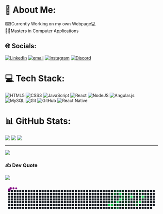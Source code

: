 # 💫 About Me:
⌨Currently Working on my own Webpage💻<br>👨‍🎓Masters in Computer Applications<br>

## 🌐 Socials:
[![LinkedIn](https://img.shields.io/badge/LinkedIn-%230077B5.svg?logo=linkedin&logoColor=white)](https://linkedin.com/in/manishkumar1310) 
[![email](https://img.shields.io/badge/Email-D14836?logo=gmail&logoColor=white)](mailto:manish356111@gmail.com) 
[![Instagram](https://img.shields.io/badge/Instagram-%23E4405F.svg?logo=Instagram&logoColor=white)](https://instagram.com/chep_13_)
[![Discord](https://img.shields.io/badge/Discord-%237289DA.svg?logo=discord&logoColor=white)](https://discord.gg/Mannisshh#1535)


# 💻 Tech Stack:
![HTML5](https://img.shields.io/badge/html5-%23E34F26.svg?style=for-the-badge&logo=html5&logoColor=white) 
![CSS3](https://img.shields.io/badge/css3-%231572B6.svg?style=for-the-badge&logo=css3&logoColor=white) 
![JavaScript](https://img.shields.io/badge/javascript-%23323330.svg?style=for-the-badge&logo=javascript&logoColor=%23F7DF1E)
![React](https://img.shields.io/badge/react-%2320232a.svg?style=for-the-badge&logo=react&logoColor=%2361DAFB) 
![NodeJS](https://img.shields.io/badge/node.js-6DA55F?style=for-the-badge&logo=node.js&logoColor=white) 
![Angular.js](https://img.shields.io/badge/angular.js-%23E23237.svg?style=for-the-badge&logo=angularjs&logoColor=white) <br>
![MySQL](https://img.shields.io/badge/mysql-4479A1.svg?style=for-the-badge&logo=mysql&logoColor=white) 
![Git](https://img.shields.io/badge/git-%23F05033.svg?style=for-the-badge&logo=git&logoColor=white) 
![GitHub](https://img.shields.io/badge/github-%23121011.svg?style=for-the-badge&logo=github&logoColor=white) 
![React Native](https://img.shields.io/badge/react_native-%2320232a.svg?style=for-the-badge&logo=react&logoColor=%2361DAFB) 


# 📊 GitHub Stats:
![](https://github-readme-stats.vercel.app/api?username=chep1310&theme=transparent&hide_border=true&include_all_commits=true&count_private=false)
![](https://github-readme-stats.vercel.app/api/top-langs/?username=chep1310&theme=transparent&hide_border=true&include_all_commits=true&count_private=false&layout=compact)
![](https://nirzak-streak-stats.vercel.app/?user=chep1310&theme=transparent&hide_border=true)

---
[![](https://visitcount.itsvg.in/api?id=chep1310&icon=10&color=2)](https://visitcount.itsvg.in)

### ✍️ Dev Quote
![](https://quotes-github-readme.vercel.app/api?type=horizontal&theme=radical)

<svg viewBox="-16 -32 880 192" width="880" height="192" xmlns="http://www.w3.org/2000/svg"><desc>Generated with https://github.com/Platane/snk</desc><style>:root{--cb:#1b1f230a;--cs:purple;--ce:#161b22;--c0:#161b22;--c1:#01311f;--c2:#034525;--c3:#0f6d31;--c4:#00c647}.c{shape-rendering:geometricPrecision;fill:var(--ce);stroke-width:1px;stroke:var(--cb);animation:none 24700ms linear infinite;width:12px;height:12px}@keyframes c0{39.26%{fill:var(--c1)}39.28%,100%{fill:var(--ce)}}.c.c0{fill:var(--c1);animation-name:c0}@keyframes c1{82.58%{fill:var(--c4)}82.6%,100%{fill:var(--ce)}}.c.c1{fill:var(--c4);animation-name:c1}@keyframes c2{44.93%{fill:var(--c1)}44.95%,100%{fill:var(--ce)}}.c.c2{fill:var(--c1);animation-name:c2}@keyframes c3{51%{fill:var(--c2)}51.02%,100%{fill:var(--ce)}}.c.c3{fill:var(--c2);animation-name:c3}@keyframes c4{38.45%{fill:var(--c1)}38.47%,100%{fill:var(--ce)}}.c.c4{fill:var(--c1);animation-name:c4}@keyframes c5{51.81%{fill:var(--c2)}51.83%,100%{fill:var(--ce)}}.c.c5{fill:var(--c2);animation-name:c5}@keyframes c6{82.18%{fill:var(--c4)}82.2%,100%{fill:var(--ce)}}.c.c6{fill:var(--c4);animation-name:c6}@keyframes c7{41.29%{fill:var(--c1)}41.31%,100%{fill:var(--ce)}}.c.c7{fill:var(--c1);animation-name:c7}@keyframes c8{15.78%{fill:var(--c1)}15.8%,100%{fill:var(--ce)}}.c.c8{fill:var(--c1);animation-name:c8}@keyframes c9{68.01%{fill:var(--c3)}68.03%,100%{fill:var(--ce)}}.c.c9{fill:var(--c3);animation-name:c9}@keyframes ca{38.05%{fill:var(--c1)}38.07%,100%{fill:var(--ce)}}.c.ca{fill:var(--c1);animation-name:ca}@keyframes cb{37.64%{fill:var(--c1)}37.66%,100%{fill:var(--ce)}}.c.cb{fill:var(--c1);animation-name:cb}@keyframes cc{37.24%{fill:var(--c1)}37.26%,100%{fill:var(--ce)}}.c.cc{fill:var(--c1);animation-name:cc}@keyframes cd{41.69%{fill:var(--c1)}41.71%,100%{fill:var(--ce)}}.c.cd{fill:var(--c1);animation-name:cd}@keyframes ce{49.38%{fill:var(--c2)}49.4%,100%{fill:var(--ce)}}.c.ce{fill:var(--c2);animation-name:ce}@keyframes cf{48.98%{fill:var(--c1)}49%,100%{fill:var(--ce)}}.c.cf{fill:var(--c1);animation-name:cf}@keyframes cg{80.96%{fill:var(--c4)}80.98%,100%{fill:var(--ce)}}.c.cg{fill:var(--c4);animation-name:cg}@keyframes ch{36.83%{fill:var(--c1)}36.85%,100%{fill:var(--ce)}}.c.ch{fill:var(--c1);animation-name:ch}@keyframes ci{70.44%{fill:var(--c3)}70.46%,100%{fill:var(--ce)}}.c.ci{fill:var(--c3);animation-name:ci}@keyframes cj{17.4%{fill:var(--c1)}17.42%,100%{fill:var(--ce)}}.c.cj{fill:var(--c1);animation-name:cj}@keyframes ck{79.34%{fill:var(--c4)}79.36%,100%{fill:var(--ce)}}.c.ck{fill:var(--c4);animation-name:ck}@keyframes cl{65.17%{fill:var(--c1)}65.19%,100%{fill:var(--ce)}}.c.cl{fill:var(--c1);animation-name:cl}@keyframes cm{80.15%{fill:var(--c4)}80.17%,100%{fill:var(--ce)}}.c.cm{fill:var(--c4);animation-name:cm}@keyframes cn{33.59%{fill:var(--c1)}33.61%,100%{fill:var(--ce)}}.c.cn{fill:var(--c1);animation-name:cn}@keyframes co{34%{fill:var(--c1)}34.02%,100%{fill:var(--ce)}}.c.co{fill:var(--c1);animation-name:co}@keyframes cp{17.8%{fill:var(--c1)}17.82%,100%{fill:var(--ce)}}.c.cp{fill:var(--c1);animation-name:cp}@keyframes cq{18.21%{fill:var(--c1)}18.23%,100%{fill:var(--ce)}}.c.cq{fill:var(--c1);animation-name:cq}@keyframes cr{65.58%{fill:var(--c3)}65.6%,100%{fill:var(--ce)}}.c.cr{fill:var(--c3);animation-name:cr}@keyframes cs{54.65%{fill:var(--c2)}54.67%,100%{fill:var(--ce)}}.c.cs{fill:var(--c2);animation-name:cs}@keyframes ct{33.19%{fill:var(--c1)}33.21%,100%{fill:var(--ce)}}.c.ct{fill:var(--c1);animation-name:ct}@keyframes cu{34.4%{fill:var(--c1)}34.42%,100%{fill:var(--ce)}}.c.cu{fill:var(--c1);animation-name:cu}@keyframes cv{18.61%{fill:var(--c1)}18.63%,100%{fill:var(--ce)}}.c.cv{fill:var(--c1);animation-name:cv}@keyframes cw{19.02%{fill:var(--c1)}19.04%,100%{fill:var(--ce)}}.c.cw{fill:var(--c1);animation-name:cw}@keyframes cx{31.57%{fill:var(--c1)}31.59%,100%{fill:var(--ce)}}.c.cx{fill:var(--c1);animation-name:cx}@keyframes cy{31.16%{fill:var(--c1)}31.18%,100%{fill:var(--ce)}}.c.cy{fill:var(--c1);animation-name:cy}@keyframes cz{34.81%{fill:var(--c1)}34.83%,100%{fill:var(--ce)}}.c.cz{fill:var(--c1);animation-name:cz}@keyframes c10{35.21%{fill:var(--c1)}35.23%,100%{fill:var(--ce)}}.c.c10{fill:var(--c1);animation-name:c10}@keyframes c11{56.27%{fill:var(--c2)}56.29%,100%{fill:var(--ce)}}.c.c11{fill:var(--c2);animation-name:c11}@keyframes c12{19.42%{fill:var(--c1)}19.44%,100%{fill:var(--ce)}}.c.c12{fill:var(--c1);animation-name:c12}@keyframes c13{19.83%{fill:var(--c1)}19.85%,100%{fill:var(--ce)}}.c.c13{fill:var(--c1);animation-name:c13}@keyframes c14{30.76%{fill:var(--c1)}30.78%,100%{fill:var(--ce)}}.c.c14{fill:var(--c1);animation-name:c14}@keyframes c15{27.52%{fill:var(--c1)}27.54%,100%{fill:var(--ce)}}.c.c15{fill:var(--c1);animation-name:c15}@keyframes c16{77.32%{fill:var(--c4)}77.34%,100%{fill:var(--ce)}}.c.c16{fill:var(--c4);animation-name:c16}@keyframes c17{20.23%{fill:var(--c1)}20.25%,100%{fill:var(--ce)}}.c.c17{fill:var(--c1);animation-name:c17}@keyframes c18{21.04%{fill:var(--c1)}21.06%,100%{fill:var(--ce)}}.c.c18{fill:var(--c1);animation-name:c18}@keyframes c19{29.14%{fill:var(--c1)}29.16%,100%{fill:var(--ce)}}.c.c19{fill:var(--c1);animation-name:c19}@keyframes c1a{29.54%{fill:var(--c1)}29.56%,100%{fill:var(--ce)}}.c.c1a{fill:var(--c1);animation-name:c1a}@keyframes c1b{26.31%{fill:var(--c1)}26.33%,100%{fill:var(--ce)}}.c.c1b{fill:var(--c1);animation-name:c1b}@keyframes c1c{59.5%{fill:var(--c2)}59.52%,100%{fill:var(--ce)}}.c.c1c{fill:var(--c2);animation-name:c1c}@keyframes c1d{73.67%{fill:var(--c3)}73.69%,100%{fill:var(--ce)}}.c.c1d{fill:var(--c3);animation-name:c1d}@keyframes c1e{25.9%{fill:var(--c1)}25.92%,100%{fill:var(--ce)}}.c.c1e{fill:var(--c1);animation-name:c1e}@keyframes c1f{57.88%{fill:var(--c2)}57.9%,100%{fill:var(--ce)}}.c.c1f{fill:var(--c2);animation-name:c1f}@keyframes c1g{21.85%{fill:var(--c1)}21.87%,100%{fill:var(--ce)}}.c.c1g{fill:var(--c1);animation-name:c1g}@keyframes c1h{22.26%{fill:var(--c1)}22.28%,100%{fill:var(--ce)}}.c.c1h{fill:var(--c1);animation-name:c1h}@keyframes c1i{74.48%{fill:var(--c4)}74.5%,100%{fill:var(--ce)}}.c.c1i{fill:var(--c4);animation-name:c1i}@keyframes c1j{25.5%{fill:var(--c1)}25.52%,100%{fill:var(--ce)}}.c.c1j{fill:var(--c1);animation-name:c1j}@keyframes c1k{75.7%{fill:var(--c4)}75.72%,100%{fill:var(--ce)}}.c.c1k{fill:var(--c4);animation-name:c1k}@keyframes c1l{22.66%{fill:var(--c1)}22.68%,100%{fill:var(--ce)}}.c.c1l{fill:var(--c1);animation-name:c1l}@keyframes c1m{23.47%{fill:var(--c1)}23.49%,100%{fill:var(--ce)}}.c.c1m{fill:var(--c1);animation-name:c1m}@keyframes c1n{24.28%{fill:var(--c1)}24.3%,100%{fill:var(--ce)}}.c.c1n{fill:var(--c1);animation-name:c1n}.u{transform-origin:0 0;transform:scale(0,1);animation:none linear 24700ms infinite}@keyframes u0{15.78%{transform:scale(0.000,1)}15.8%,17.4%{transform:scale(0.025,1)}17.42%,17.8%{transform:scale(0.050,1)}17.82%,18.21%{transform:scale(0.075,1)}18.23%,18.61%{transform:scale(0.100,1)}18.63%,19.02%{transform:scale(0.125,1)}19.04%,19.42%{transform:scale(0.150,1)}19.44%,19.83%{transform:scale(0.175,1)}19.85%,20.23%{transform:scale(0.200,1)}20.25%,21.04%{transform:scale(0.225,1)}21.06%,21.85%{transform:scale(0.250,1)}21.87%,22.26%{transform:scale(0.275,1)}22.28%,22.66%{transform:scale(0.300,1)}22.68%,23.47%{transform:scale(0.325,1)}23.49%,24.28%{transform:scale(0.350,1)}24.3%,25.5%{transform:scale(0.375,1)}25.52%,25.9%{transform:scale(0.400,1)}25.92%,26.31%{transform:scale(0.425,1)}26.33%,27.52%{transform:scale(0.450,1)}27.54%,29.14%{transform:scale(0.475,1)}29.16%,29.54%{transform:scale(0.500,1)}29.56%,30.76%{transform:scale(0.525,1)}30.78%,31.16%{transform:scale(0.550,1)}31.18%,31.57%{transform:scale(0.575,1)}31.59%,33.19%{transform:scale(0.600,1)}33.21%,33.59%{transform:scale(0.625,1)}33.61%,34%{transform:scale(0.650,1)}34.02%,34.4%{transform:scale(0.675,1)}34.42%,34.81%{transform:scale(0.700,1)}34.83%,35.21%{transform:scale(0.725,1)}35.23%,36.83%{transform:scale(0.750,1)}36.85%,37.24%{transform:scale(0.775,1)}37.26%,37.64%{transform:scale(0.800,1)}37.66%,38.05%{transform:scale(0.825,1)}38.07%,38.45%{transform:scale(0.850,1)}38.47%,39.26%{transform:scale(0.875,1)}39.28%,41.29%{transform:scale(0.900,1)}41.31%,41.69%{transform:scale(0.925,1)}41.71%,44.93%{transform:scale(0.950,1)}44.95%,48.98%{transform:scale(0.975,1)}49%,100%{transform:scale(1.000,1)}}.u.u0{fill:var(--c1);animation-name:u0;transform-origin:0.0px 0}@keyframes u1{49.38%{transform:scale(0.000,1)}49.4%,51%{transform:scale(0.143,1)}51.02%,51.81%{transform:scale(0.286,1)}51.83%,54.65%{transform:scale(0.429,1)}54.67%,56.27%{transform:scale(0.571,1)}56.29%,57.88%{transform:scale(0.714,1)}57.9%,59.5%{transform:scale(0.857,1)}59.52%,100%{transform:scale(1.000,1)}}.u.u1{fill:var(--c2);animation-name:u1;transform-origin:565.3px 0}@keyframes u2{65.17%{transform:scale(0.000,1)}65.19%,100%{transform:scale(1.000,1)}}.u.u2{fill:var(--c1);animation-name:u2;transform-origin:664.3px 0}@keyframes u3{65.58%{transform:scale(0.000,1)}65.6%,68.01%{transform:scale(0.250,1)}68.03%,70.44%{transform:scale(0.500,1)}70.46%,73.67%{transform:scale(0.750,1)}73.69%,100%{transform:scale(1.000,1)}}.u.u3{fill:var(--c3);animation-name:u3;transform-origin:678.4px 0}@keyframes u4{74.48%{transform:scale(0.000,1)}74.5%,75.7%{transform:scale(0.125,1)}75.72%,77.32%{transform:scale(0.250,1)}77.34%,79.34%{transform:scale(0.375,1)}79.36%,80.15%{transform:scale(0.500,1)}80.17%,80.96%{transform:scale(0.625,1)}80.98%,82.18%{transform:scale(0.750,1)}82.2%,82.58%{transform:scale(0.875,1)}82.6%,100%{transform:scale(1.000,1)}}.u.u4{fill:var(--c4);animation-name:u4;transform-origin:734.9px 0}.s{shape-rendering:geometricPrecision;fill:var(--cs);animation:none linear 24700ms infinite}@keyframes s0{0%,99.6%{transform:translate(0px,-16px)}0.4%{transform:translate(0px,0px)}15.79%,67.61%{transform:translate(608px,0px)}16.19%{transform:translate(608px,-16px)}17%{transform:translate(640px,-16px)}17.41%{transform:translate(640px,0px)}17.81%,66.4%{transform:translate(656px,0px)}18.22%{transform:translate(656px,16px)}18.62%{transform:translate(672px,16px)}19.03%{transform:translate(672px,32px)}19.43%{transform:translate(688px,32px)}19.84%,31.98%,55.47%{transform:translate(688px,48px)}20.65%{transform:translate(720px,48px)}21.05%{transform:translate(720px,32px)}21.86%,58.3%{transform:translate(752px,32px)}22.27%{transform:translate(752px,48px)}23.08%{transform:translate(784px,48px)}23.48%{transform:translate(784px,32px)}23.89%{transform:translate(800px,32px)}24.7%{transform:translate(800px,0px)}27.13%{transform:translate(704px,0px)}27.53%,77.73%{transform:translate(704px,16px)}27.94%{transform:translate(720px,16px)}29.55%{transform:translate(720px,80px)}29.96%{transform:translate(704px,80px)}30.36%{transform:translate(704px,64px)}31.17%{transform:translate(672px,64px)}31.58%{transform:translate(672px,48px)}32.39%{transform:translate(688px,64px)}33.6%,61.94%{transform:translate(640px,64px)}34.01%,62.35%{transform:translate(640px,80px)}34.82%{transform:translate(672px,80px)}35.22%{transform:translate(672px,96px)}35.63%{transform:translate(656px,96px)}36.03%,53.85%{transform:translate(656px,80px)}37.25%,52.63%,63.16%,69.64%{transform:translate(608px,80px)}38.06%,42.91%,47.77%{transform:translate(608px,48px)}38.87%,43.72%,46.96%{transform:translate(576px,48px)}39.27%{transform:translate(576px,64px)}39.68%{transform:translate(560px,64px)}40.49%{transform:translate(560px,96px)}41.7%{transform:translate(608px,96px)}44.53%{transform:translate(576px,16px)}44.94%{transform:translate(592px,16px)}45.34%,50.2%{transform:translate(592px,0px)}45.75%{transform:translate(576px,0px)}48.18%,64.37%{transform:translate(608px,32px)}48.58%{transform:translate(624px,32px)}49.39%{transform:translate(624px,0px)}51.82%,81.78%{transform:translate(592px,64px)}52.23%{transform:translate(608px,64px)}54.66%{transform:translate(656px,48px)}56.28%{transform:translate(688px,16px)}57.89%{transform:translate(752px,16px)}58.7%{transform:translate(736px,32px)}59.51%{transform:translate(736px,64px)}65.59%{transform:translate(656px,32px)}70.04%{transform:translate(624px,80px)}70.45%{transform:translate(624px,96px)}73.28%{transform:translate(736px,96px)}73.68%{transform:translate(736px,80px)}74.09%{transform:translate(752px,80px)}74.49%{transform:translate(752px,64px)}74.9%{transform:translate(768px,64px)}75.71%{transform:translate(768px,32px)}77.33%{transform:translate(704px,32px)}79.35%{transform:translate(640px,16px)}80.16%{transform:translate(640px,48px)}80.57%{transform:translate(624px,48px)}80.97%{transform:translate(624px,64px)}82.19%{transform:translate(592px,80px)}91.5%{transform:translate(224px,80px)}92.31%{transform:translate(224px,48px)}92.71%{transform:translate(208px,48px)}93.52%{transform:translate(208px,16px)}94.74%{transform:translate(160px,16px)}95.14%{transform:translate(160px,0px)}95.95%{transform:translate(128px,0px)}96.36%{transform:translate(128px,-16px)}}.s.s0{transform:translate(0px,-16px);animation-name:s0}@keyframes s1{0%,99.6%{transform:translate(16px,-16px)}0.4%{transform:translate(0px,-16px)}0.81%{transform:translate(0px,0px)}16.19%,68.02%{transform:translate(608px,0px)}16.6%{transform:translate(608px,-16px)}17.41%{transform:translate(640px,-16px)}17.81%{transform:translate(640px,0px)}18.22%,66.8%{transform:translate(656px,0px)}18.62%{transform:translate(656px,16px)}19.03%{transform:translate(672px,16px)}19.43%{transform:translate(672px,32px)}19.84%{transform:translate(688px,32px)}20.24%,32.39%,55.87%{transform:translate(688px,48px)}21.05%{transform:translate(720px,48px)}21.46%{transform:translate(720px,32px)}22.27%,58.7%{transform:translate(752px,32px)}22.67%{transform:translate(752px,48px)}23.48%{transform:translate(784px,48px)}23.89%{transform:translate(784px,32px)}24.29%{transform:translate(800px,32px)}25.1%{transform:translate(800px,0px)}27.53%{transform:translate(704px,0px)}27.94%,78.14%{transform:translate(704px,16px)}28.34%{transform:translate(720px,16px)}29.96%{transform:translate(720px,80px)}30.36%{transform:translate(704px,80px)}30.77%{transform:translate(704px,64px)}31.58%{transform:translate(672px,64px)}31.98%{transform:translate(672px,48px)}32.79%{transform:translate(688px,64px)}34.01%,62.35%{transform:translate(640px,64px)}34.41%,62.75%{transform:translate(640px,80px)}35.22%{transform:translate(672px,80px)}35.63%{transform:translate(672px,96px)}36.03%{transform:translate(656px,96px)}36.44%,54.25%{transform:translate(656px,80px)}37.65%,53.04%,63.56%,70.04%{transform:translate(608px,80px)}38.46%,43.32%,48.18%{transform:translate(608px,48px)}39.27%,44.13%,47.37%{transform:translate(576px,48px)}39.68%{transform:translate(576px,64px)}40.08%{transform:translate(560px,64px)}40.89%{transform:translate(560px,96px)}42.11%{transform:translate(608px,96px)}44.94%{transform:translate(576px,16px)}45.34%{transform:translate(592px,16px)}45.75%,50.61%{transform:translate(592px,0px)}46.15%{transform:translate(576px,0px)}48.58%,64.78%{transform:translate(608px,32px)}48.99%{transform:translate(624px,32px)}49.8%{transform:translate(624px,0px)}52.23%,82.19%{transform:translate(592px,64px)}52.63%{transform:translate(608px,64px)}55.06%{transform:translate(656px,48px)}56.68%{transform:translate(688px,16px)}58.3%{transform:translate(752px,16px)}59.11%{transform:translate(736px,32px)}59.92%{transform:translate(736px,64px)}65.99%{transform:translate(656px,32px)}70.45%{transform:translate(624px,80px)}70.85%{transform:translate(624px,96px)}73.68%{transform:translate(736px,96px)}74.09%{transform:translate(736px,80px)}74.49%{transform:translate(752px,80px)}74.9%{transform:translate(752px,64px)}75.3%{transform:translate(768px,64px)}76.11%{transform:translate(768px,32px)}77.73%{transform:translate(704px,32px)}79.76%{transform:translate(640px,16px)}80.57%{transform:translate(640px,48px)}80.97%{transform:translate(624px,48px)}81.38%{transform:translate(624px,64px)}82.59%{transform:translate(592px,80px)}91.9%{transform:translate(224px,80px)}92.71%{transform:translate(224px,48px)}93.12%{transform:translate(208px,48px)}93.93%{transform:translate(208px,16px)}95.14%{transform:translate(160px,16px)}95.55%{transform:translate(160px,0px)}96.36%{transform:translate(128px,0px)}96.76%{transform:translate(128px,-16px)}}.s.s1{transform:translate(16px,-16px);animation-name:s1}@keyframes s2{0%,99.6%{transform:translate(32px,-16px)}0.81%{transform:translate(0px,-16px)}1.21%{transform:translate(0px,0px)}16.6%,68.42%{transform:translate(608px,0px)}17%{transform:translate(608px,-16px)}17.81%{transform:translate(640px,-16px)}18.22%{transform:translate(640px,0px)}18.62%,67.21%{transform:translate(656px,0px)}19.03%{transform:translate(656px,16px)}19.43%{transform:translate(672px,16px)}19.84%{transform:translate(672px,32px)}20.24%{transform:translate(688px,32px)}20.65%,32.79%,56.28%{transform:translate(688px,48px)}21.46%{transform:translate(720px,48px)}21.86%{transform:translate(720px,32px)}22.67%,59.11%{transform:translate(752px,32px)}23.08%{transform:translate(752px,48px)}23.89%{transform:translate(784px,48px)}24.29%{transform:translate(784px,32px)}24.7%{transform:translate(800px,32px)}25.51%{transform:translate(800px,0px)}27.94%{transform:translate(704px,0px)}28.34%,78.54%{transform:translate(704px,16px)}28.74%{transform:translate(720px,16px)}30.36%{transform:translate(720px,80px)}30.77%{transform:translate(704px,80px)}31.17%{transform:translate(704px,64px)}31.98%{transform:translate(672px,64px)}32.39%{transform:translate(672px,48px)}33.2%{transform:translate(688px,64px)}34.41%,62.75%{transform:translate(640px,64px)}34.82%,63.16%{transform:translate(640px,80px)}35.63%{transform:translate(672px,80px)}36.03%{transform:translate(672px,96px)}36.44%{transform:translate(656px,96px)}36.84%,54.66%{transform:translate(656px,80px)}38.06%,53.44%,63.97%,70.45%{transform:translate(608px,80px)}38.87%,43.72%,48.58%{transform:translate(608px,48px)}39.68%,44.53%,47.77%{transform:translate(576px,48px)}40.08%{transform:translate(576px,64px)}40.49%{transform:translate(560px,64px)}41.3%{transform:translate(560px,96px)}42.51%{transform:translate(608px,96px)}45.34%{transform:translate(576px,16px)}45.75%{transform:translate(592px,16px)}46.15%,51.01%{transform:translate(592px,0px)}46.56%{transform:translate(576px,0px)}48.99%,65.18%{transform:translate(608px,32px)}49.39%{transform:translate(624px,32px)}50.2%{transform:translate(624px,0px)}52.63%,82.59%{transform:translate(592px,64px)}53.04%{transform:translate(608px,64px)}55.47%{transform:translate(656px,48px)}57.09%{transform:translate(688px,16px)}58.7%{transform:translate(752px,16px)}59.51%{transform:translate(736px,32px)}60.32%{transform:translate(736px,64px)}66.4%{transform:translate(656px,32px)}70.85%{transform:translate(624px,80px)}71.26%{transform:translate(624px,96px)}74.09%{transform:translate(736px,96px)}74.49%{transform:translate(736px,80px)}74.9%{transform:translate(752px,80px)}75.3%{transform:translate(752px,64px)}75.71%{transform:translate(768px,64px)}76.52%{transform:translate(768px,32px)}78.14%{transform:translate(704px,32px)}80.16%{transform:translate(640px,16px)}80.97%{transform:translate(640px,48px)}81.38%{transform:translate(624px,48px)}81.78%{transform:translate(624px,64px)}83%{transform:translate(592px,80px)}92.31%{transform:translate(224px,80px)}93.12%{transform:translate(224px,48px)}93.52%{transform:translate(208px,48px)}94.33%{transform:translate(208px,16px)}95.55%{transform:translate(160px,16px)}95.95%{transform:translate(160px,0px)}96.76%{transform:translate(128px,0px)}97.17%{transform:translate(128px,-16px)}}.s.s2{transform:translate(32px,-16px);animation-name:s2}@keyframes s3{0%,99.6%{transform:translate(48px,-16px)}1.21%{transform:translate(0px,-16px)}1.62%{transform:translate(0px,0px)}17%,68.83%{transform:translate(608px,0px)}17.41%{transform:translate(608px,-16px)}18.22%{transform:translate(640px,-16px)}18.62%{transform:translate(640px,0px)}19.03%,67.61%{transform:translate(656px,0px)}19.43%{transform:translate(656px,16px)}19.84%{transform:translate(672px,16px)}20.24%{transform:translate(672px,32px)}20.65%{transform:translate(688px,32px)}21.05%,33.2%,56.68%{transform:translate(688px,48px)}21.86%{transform:translate(720px,48px)}22.27%{transform:translate(720px,32px)}23.08%,59.51%{transform:translate(752px,32px)}23.48%{transform:translate(752px,48px)}24.29%{transform:translate(784px,48px)}24.7%{transform:translate(784px,32px)}25.1%{transform:translate(800px,32px)}25.91%{transform:translate(800px,0px)}28.34%{transform:translate(704px,0px)}28.74%,78.95%{transform:translate(704px,16px)}29.15%{transform:translate(720px,16px)}30.77%{transform:translate(720px,80px)}31.17%{transform:translate(704px,80px)}31.58%{transform:translate(704px,64px)}32.39%{transform:translate(672px,64px)}32.79%{transform:translate(672px,48px)}33.6%{transform:translate(688px,64px)}34.82%,63.16%{transform:translate(640px,64px)}35.22%,63.56%{transform:translate(640px,80px)}36.03%{transform:translate(672px,80px)}36.44%{transform:translate(672px,96px)}36.84%{transform:translate(656px,96px)}37.25%,55.06%{transform:translate(656px,80px)}38.46%,53.85%,64.37%,70.85%{transform:translate(608px,80px)}39.27%,44.13%,48.99%{transform:translate(608px,48px)}40.08%,44.94%,48.18%{transform:translate(576px,48px)}40.49%{transform:translate(576px,64px)}40.89%{transform:translate(560px,64px)}41.7%{transform:translate(560px,96px)}42.91%{transform:translate(608px,96px)}45.75%{transform:translate(576px,16px)}46.15%{transform:translate(592px,16px)}46.56%,51.42%{transform:translate(592px,0px)}46.96%{transform:translate(576px,0px)}49.39%,65.59%{transform:translate(608px,32px)}49.8%{transform:translate(624px,32px)}50.61%{transform:translate(624px,0px)}53.04%,83%{transform:translate(592px,64px)}53.44%{transform:translate(608px,64px)}55.87%{transform:translate(656px,48px)}57.49%{transform:translate(688px,16px)}59.11%{transform:translate(752px,16px)}59.92%{transform:translate(736px,32px)}60.73%{transform:translate(736px,64px)}66.8%{transform:translate(656px,32px)}71.26%{transform:translate(624px,80px)}71.66%{transform:translate(624px,96px)}74.49%{transform:translate(736px,96px)}74.9%{transform:translate(736px,80px)}75.3%{transform:translate(752px,80px)}75.71%{transform:translate(752px,64px)}76.11%{transform:translate(768px,64px)}76.92%{transform:translate(768px,32px)}78.54%{transform:translate(704px,32px)}80.57%{transform:translate(640px,16px)}81.38%{transform:translate(640px,48px)}81.78%{transform:translate(624px,48px)}82.19%{transform:translate(624px,64px)}83.4%{transform:translate(592px,80px)}92.71%{transform:translate(224px,80px)}93.52%{transform:translate(224px,48px)}93.93%{transform:translate(208px,48px)}94.74%{transform:translate(208px,16px)}95.95%{transform:translate(160px,16px)}96.36%{transform:translate(160px,0px)}97.17%{transform:translate(128px,0px)}97.57%{transform:translate(128px,-16px)}}.s.s3{transform:translate(48px,-16px);animation-name:s3}</style><rect class="c" x="2" y="2" rx="2" ry="2"/><rect class="c" x="2" y="18" rx="2" ry="2"/><rect class="c" x="2" y="34" rx="2" ry="2"/><rect class="c" x="2" y="50" rx="2" ry="2"/><rect class="c" x="2" y="66" rx="2" ry="2"/><rect class="c" x="2" y="82" rx="2" ry="2"/><rect class="c" x="2" y="98" rx="2" ry="2"/><rect class="c" x="18" y="2" rx="2" ry="2"/><rect class="c" x="18" y="18" rx="2" ry="2"/><rect class="c" x="18" y="34" rx="2" ry="2"/><rect class="c" x="18" y="50" rx="2" ry="2"/><rect class="c" x="18" y="66" rx="2" ry="2"/><rect class="c" x="18" y="82" rx="2" ry="2"/><rect class="c" x="18" y="98" rx="2" ry="2"/><rect class="c" x="34" y="2" rx="2" ry="2"/><rect class="c" x="34" y="18" rx="2" ry="2"/><rect class="c" x="34" y="34" rx="2" ry="2"/><rect class="c" x="34" y="50" rx="2" ry="2"/><rect class="c" x="34" y="66" rx="2" ry="2"/><rect class="c" x="34" y="82" rx="2" ry="2"/><rect class="c" x="34" y="98" rx="2" ry="2"/><rect class="c" x="50" y="2" rx="2" ry="2"/><rect class="c" x="50" y="18" rx="2" ry="2"/><rect class="c" x="50" y="34" rx="2" ry="2"/><rect class="c" x="50" y="50" rx="2" ry="2"/><rect class="c" x="50" y="66" rx="2" ry="2"/><rect class="c" x="50" y="82" rx="2" ry="2"/><rect class="c" x="50" y="98" rx="2" ry="2"/><rect class="c" x="66" y="2" rx="2" ry="2"/><rect class="c" x="66" y="18" rx="2" ry="2"/><rect class="c" x="66" y="34" rx="2" ry="2"/><rect class="c" x="66" y="50" rx="2" ry="2"/><rect class="c" x="66" y="66" rx="2" ry="2"/><rect class="c" x="66" y="82" rx="2" ry="2"/><rect class="c" x="66" y="98" rx="2" ry="2"/><rect class="c" x="82" y="2" rx="2" ry="2"/><rect class="c" x="82" y="18" rx="2" ry="2"/><rect class="c" x="82" y="34" rx="2" ry="2"/><rect class="c" x="82" y="50" rx="2" ry="2"/><rect class="c" x="82" y="66" rx="2" ry="2"/><rect class="c" x="82" y="82" rx="2" ry="2"/><rect class="c" x="82" y="98" rx="2" ry="2"/><rect class="c" x="98" y="2" rx="2" ry="2"/><rect class="c" x="98" y="18" rx="2" ry="2"/><rect class="c" x="98" y="34" rx="2" ry="2"/><rect class="c" x="98" y="50" rx="2" ry="2"/><rect class="c" x="98" y="66" rx="2" ry="2"/><rect class="c" x="98" y="82" rx="2" ry="2"/><rect class="c" x="98" y="98" rx="2" ry="2"/><rect class="c" x="114" y="2" rx="2" ry="2"/><rect class="c" x="114" y="18" rx="2" ry="2"/><rect class="c" x="114" y="34" rx="2" ry="2"/><rect class="c" x="114" y="50" rx="2" ry="2"/><rect class="c" x="114" y="66" rx="2" ry="2"/><rect class="c" x="114" y="82" rx="2" ry="2"/><rect class="c" x="114" y="98" rx="2" ry="2"/><rect class="c" x="130" y="2" rx="2" ry="2"/><rect class="c" x="130" y="18" rx="2" ry="2"/><rect class="c" x="130" y="34" rx="2" ry="2"/><rect class="c" x="130" y="50" rx="2" ry="2"/><rect class="c" x="130" y="66" rx="2" ry="2"/><rect class="c" x="130" y="82" rx="2" ry="2"/><rect class="c" x="130" y="98" rx="2" ry="2"/><rect class="c" x="146" y="2" rx="2" ry="2"/><rect class="c" x="146" y="18" rx="2" ry="2"/><rect class="c" x="146" y="34" rx="2" ry="2"/><rect class="c" x="146" y="50" rx="2" ry="2"/><rect class="c" x="146" y="66" rx="2" ry="2"/><rect class="c" x="146" y="82" rx="2" ry="2"/><rect class="c" x="146" y="98" rx="2" ry="2"/><rect class="c" x="162" y="2" rx="2" ry="2"/><rect class="c" x="162" y="18" rx="2" ry="2"/><rect class="c" x="162" y="34" rx="2" ry="2"/><rect class="c" x="162" y="50" rx="2" ry="2"/><rect class="c" x="162" y="66" rx="2" ry="2"/><rect class="c" x="162" y="82" rx="2" ry="2"/><rect class="c" x="162" y="98" rx="2" ry="2"/><rect class="c" x="178" y="2" rx="2" ry="2"/><rect class="c" x="178" y="18" rx="2" ry="2"/><rect class="c" x="178" y="34" rx="2" ry="2"/><rect class="c" x="178" y="50" rx="2" ry="2"/><rect class="c" x="178" y="66" rx="2" ry="2"/><rect class="c" x="178" y="82" rx="2" ry="2"/><rect class="c" x="178" y="98" rx="2" ry="2"/><rect class="c" x="194" y="2" rx="2" ry="2"/><rect class="c" x="194" y="18" rx="2" ry="2"/><rect class="c" x="194" y="34" rx="2" ry="2"/><rect class="c" x="194" y="50" rx="2" ry="2"/><rect class="c" x="194" y="66" rx="2" ry="2"/><rect class="c" x="194" y="82" rx="2" ry="2"/><rect class="c" x="194" y="98" rx="2" ry="2"/><rect class="c" x="210" y="2" rx="2" ry="2"/><rect class="c" x="210" y="18" rx="2" ry="2"/><rect class="c" x="210" y="34" rx="2" ry="2"/><rect class="c" x="210" y="50" rx="2" ry="2"/><rect class="c" x="210" y="66" rx="2" ry="2"/><rect class="c" x="210" y="82" rx="2" ry="2"/><rect class="c" x="210" y="98" rx="2" ry="2"/><rect class="c" x="226" y="2" rx="2" ry="2"/><rect class="c" x="226" y="18" rx="2" ry="2"/><rect class="c" x="226" y="34" rx="2" ry="2"/><rect class="c" x="226" y="50" rx="2" ry="2"/><rect class="c" x="226" y="66" rx="2" ry="2"/><rect class="c" x="226" y="82" rx="2" ry="2"/><rect class="c" x="226" y="98" rx="2" ry="2"/><rect class="c" x="242" y="2" rx="2" ry="2"/><rect class="c" x="242" y="18" rx="2" ry="2"/><rect class="c" x="242" y="34" rx="2" ry="2"/><rect class="c" x="242" y="50" rx="2" ry="2"/><rect class="c" x="242" y="66" rx="2" ry="2"/><rect class="c" x="242" y="82" rx="2" ry="2"/><rect class="c" x="242" y="98" rx="2" ry="2"/><rect class="c" x="258" y="2" rx="2" ry="2"/><rect class="c" x="258" y="18" rx="2" ry="2"/><rect class="c" x="258" y="34" rx="2" ry="2"/><rect class="c" x="258" y="50" rx="2" ry="2"/><rect class="c" x="258" y="66" rx="2" ry="2"/><rect class="c" x="258" y="82" rx="2" ry="2"/><rect class="c" x="258" y="98" rx="2" ry="2"/><rect class="c" x="274" y="2" rx="2" ry="2"/><rect class="c" x="274" y="18" rx="2" ry="2"/><rect class="c" x="274" y="34" rx="2" ry="2"/><rect class="c" x="274" y="50" rx="2" ry="2"/><rect class="c" x="274" y="66" rx="2" ry="2"/><rect class="c" x="274" y="82" rx="2" ry="2"/><rect class="c" x="274" y="98" rx="2" ry="2"/><rect class="c" x="290" y="2" rx="2" ry="2"/><rect class="c" x="290" y="18" rx="2" ry="2"/><rect class="c" x="290" y="34" rx="2" ry="2"/><rect class="c" x="290" y="50" rx="2" ry="2"/><rect class="c" x="290" y="66" rx="2" ry="2"/><rect class="c" x="290" y="82" rx="2" ry="2"/><rect class="c" x="290" y="98" rx="2" ry="2"/><rect class="c" x="306" y="2" rx="2" ry="2"/><rect class="c" x="306" y="18" rx="2" ry="2"/><rect class="c" x="306" y="34" rx="2" ry="2"/><rect class="c" x="306" y="50" rx="2" ry="2"/><rect class="c" x="306" y="66" rx="2" ry="2"/><rect class="c" x="306" y="82" rx="2" ry="2"/><rect class="c" x="306" y="98" rx="2" ry="2"/><rect class="c" x="322" y="2" rx="2" ry="2"/><rect class="c" x="322" y="18" rx="2" ry="2"/><rect class="c" x="322" y="34" rx="2" ry="2"/><rect class="c" x="322" y="50" rx="2" ry="2"/><rect class="c" x="322" y="66" rx="2" ry="2"/><rect class="c" x="322" y="82" rx="2" ry="2"/><rect class="c" x="322" y="98" rx="2" ry="2"/><rect class="c" x="338" y="2" rx="2" ry="2"/><rect class="c" x="338" y="18" rx="2" ry="2"/><rect class="c" x="338" y="34" rx="2" ry="2"/><rect class="c" x="338" y="50" rx="2" ry="2"/><rect class="c" x="338" y="66" rx="2" ry="2"/><rect class="c" x="338" y="82" rx="2" ry="2"/><rect class="c" x="338" y="98" rx="2" ry="2"/><rect class="c" x="354" y="2" rx="2" ry="2"/><rect class="c" x="354" y="18" rx="2" ry="2"/><rect class="c" x="354" y="34" rx="2" ry="2"/><rect class="c" x="354" y="50" rx="2" ry="2"/><rect class="c" x="354" y="66" rx="2" ry="2"/><rect class="c" x="354" y="82" rx="2" ry="2"/><rect class="c" x="354" y="98" rx="2" ry="2"/><rect class="c" x="370" y="2" rx="2" ry="2"/><rect class="c" x="370" y="18" rx="2" ry="2"/><rect class="c" x="370" y="34" rx="2" ry="2"/><rect class="c" x="370" y="50" rx="2" ry="2"/><rect class="c" x="370" y="66" rx="2" ry="2"/><rect class="c" x="370" y="82" rx="2" ry="2"/><rect class="c" x="370" y="98" rx="2" ry="2"/><rect class="c" x="386" y="2" rx="2" ry="2"/><rect class="c" x="386" y="18" rx="2" ry="2"/><rect class="c" x="386" y="34" rx="2" ry="2"/><rect class="c" x="386" y="50" rx="2" ry="2"/><rect class="c" x="386" y="66" rx="2" ry="2"/><rect class="c" x="386" y="82" rx="2" ry="2"/><rect class="c" x="386" y="98" rx="2" ry="2"/><rect class="c" x="402" y="2" rx="2" ry="2"/><rect class="c" x="402" y="18" rx="2" ry="2"/><rect class="c" x="402" y="34" rx="2" ry="2"/><rect class="c" x="402" y="50" rx="2" ry="2"/><rect class="c" x="402" y="66" rx="2" ry="2"/><rect class="c" x="402" y="82" rx="2" ry="2"/><rect class="c" x="402" y="98" rx="2" ry="2"/><rect class="c" x="418" y="2" rx="2" ry="2"/><rect class="c" x="418" y="18" rx="2" ry="2"/><rect class="c" x="418" y="34" rx="2" ry="2"/><rect class="c" x="418" y="50" rx="2" ry="2"/><rect class="c" x="418" y="66" rx="2" ry="2"/><rect class="c" x="418" y="82" rx="2" ry="2"/><rect class="c" x="418" y="98" rx="2" ry="2"/><rect class="c" x="434" y="2" rx="2" ry="2"/><rect class="c" x="434" y="18" rx="2" ry="2"/><rect class="c" x="434" y="34" rx="2" ry="2"/><rect class="c" x="434" y="50" rx="2" ry="2"/><rect class="c" x="434" y="66" rx="2" ry="2"/><rect class="c" x="434" y="82" rx="2" ry="2"/><rect class="c" x="434" y="98" rx="2" ry="2"/><rect class="c" x="450" y="2" rx="2" ry="2"/><rect class="c" x="450" y="18" rx="2" ry="2"/><rect class="c" x="450" y="34" rx="2" ry="2"/><rect class="c" x="450" y="50" rx="2" ry="2"/><rect class="c" x="450" y="66" rx="2" ry="2"/><rect class="c" x="450" y="82" rx="2" ry="2"/><rect class="c" x="450" y="98" rx="2" ry="2"/><rect class="c" x="466" y="2" rx="2" ry="2"/><rect class="c" x="466" y="18" rx="2" ry="2"/><rect class="c" x="466" y="34" rx="2" ry="2"/><rect class="c" x="466" y="50" rx="2" ry="2"/><rect class="c" x="466" y="66" rx="2" ry="2"/><rect class="c" x="466" y="82" rx="2" ry="2"/><rect class="c" x="466" y="98" rx="2" ry="2"/><rect class="c" x="482" y="2" rx="2" ry="2"/><rect class="c" x="482" y="18" rx="2" ry="2"/><rect class="c" x="482" y="34" rx="2" ry="2"/><rect class="c" x="482" y="50" rx="2" ry="2"/><rect class="c" x="482" y="66" rx="2" ry="2"/><rect class="c" x="482" y="82" rx="2" ry="2"/><rect class="c" x="482" y="98" rx="2" ry="2"/><rect class="c" x="498" y="2" rx="2" ry="2"/><rect class="c" x="498" y="18" rx="2" ry="2"/><rect class="c" x="498" y="34" rx="2" ry="2"/><rect class="c" x="498" y="50" rx="2" ry="2"/><rect class="c" x="498" y="66" rx="2" ry="2"/><rect class="c" x="498" y="82" rx="2" ry="2"/><rect class="c" x="498" y="98" rx="2" ry="2"/><rect class="c" x="514" y="2" rx="2" ry="2"/><rect class="c" x="514" y="18" rx="2" ry="2"/><rect class="c" x="514" y="34" rx="2" ry="2"/><rect class="c" x="514" y="50" rx="2" ry="2"/><rect class="c" x="514" y="66" rx="2" ry="2"/><rect class="c" x="514" y="82" rx="2" ry="2"/><rect class="c" x="514" y="98" rx="2" ry="2"/><rect class="c" x="530" y="2" rx="2" ry="2"/><rect class="c" x="530" y="18" rx="2" ry="2"/><rect class="c" x="530" y="34" rx="2" ry="2"/><rect class="c" x="530" y="50" rx="2" ry="2"/><rect class="c" x="530" y="66" rx="2" ry="2"/><rect class="c" x="530" y="82" rx="2" ry="2"/><rect class="c" x="530" y="98" rx="2" ry="2"/><rect class="c" x="546" y="2" rx="2" ry="2"/><rect class="c" x="546" y="18" rx="2" ry="2"/><rect class="c" x="546" y="34" rx="2" ry="2"/><rect class="c" x="546" y="50" rx="2" ry="2"/><rect class="c" x="546" y="66" rx="2" ry="2"/><rect class="c" x="546" y="82" rx="2" ry="2"/><rect class="c" x="546" y="98" rx="2" ry="2"/><rect class="c" x="562" y="2" rx="2" ry="2"/><rect class="c" x="562" y="18" rx="2" ry="2"/><rect class="c" x="562" y="34" rx="2" ry="2"/><rect class="c" x="562" y="50" rx="2" ry="2"/><rect class="c" x="562" y="66" rx="2" ry="2"/><rect class="c" x="562" y="82" rx="2" ry="2"/><rect class="c" x="562" y="98" rx="2" ry="2"/><rect class="c" x="578" y="2" rx="2" ry="2"/><rect class="c" x="578" y="18" rx="2" ry="2"/><rect class="c" x="578" y="34" rx="2" ry="2"/><rect class="c" x="578" y="50" rx="2" ry="2"/><rect class="c c0" x="578" y="66" rx="2" ry="2"/><rect class="c c1" x="578" y="82" rx="2" ry="2"/><rect class="c" x="578" y="98" rx="2" ry="2"/><rect class="c" x="594" y="2" rx="2" ry="2"/><rect class="c c2" x="594" y="18" rx="2" ry="2"/><rect class="c c3" x="594" y="34" rx="2" ry="2"/><rect class="c c4" x="594" y="50" rx="2" ry="2"/><rect class="c c5" x="594" y="66" rx="2" ry="2"/><rect class="c c6" x="594" y="82" rx="2" ry="2"/><rect class="c c7" x="594" y="98" rx="2" ry="2"/><rect class="c c8" x="610" y="2" rx="2" ry="2"/><rect class="c c9" x="610" y="18" rx="2" ry="2"/><rect class="c" x="610" y="34" rx="2" ry="2"/><rect class="c ca" x="610" y="50" rx="2" ry="2"/><rect class="c cb" x="610" y="66" rx="2" ry="2"/><rect class="c cc" x="610" y="82" rx="2" ry="2"/><rect class="c cd" x="610" y="98" rx="2" ry="2"/><rect class="c ce" x="626" y="2" rx="2" ry="2"/><rect class="c cf" x="626" y="18" rx="2" ry="2"/><rect class="c" x="626" y="34" rx="2" ry="2"/><rect class="c" x="626" y="50" rx="2" ry="2"/><rect class="c cg" x="626" y="66" rx="2" ry="2"/><rect class="c ch" x="626" y="82" rx="2" ry="2"/><rect class="c ci" x="626" y="98" rx="2" ry="2"/><rect class="c cj" x="642" y="2" rx="2" ry="2"/><rect class="c ck" x="642" y="18" rx="2" ry="2"/><rect class="c cl" x="642" y="34" rx="2" ry="2"/><rect class="c cm" x="642" y="50" rx="2" ry="2"/><rect class="c cn" x="642" y="66" rx="2" ry="2"/><rect class="c co" x="642" y="82" rx="2" ry="2"/><rect class="c" x="642" y="98" rx="2" ry="2"/><rect class="c cp" x="658" y="2" rx="2" ry="2"/><rect class="c cq" x="658" y="18" rx="2" ry="2"/><rect class="c cr" x="658" y="34" rx="2" ry="2"/><rect class="c cs" x="658" y="50" rx="2" ry="2"/><rect class="c ct" x="658" y="66" rx="2" ry="2"/><rect class="c cu" x="658" y="82" rx="2" ry="2"/><rect class="c" x="658" y="98" rx="2" ry="2"/><rect class="c" x="674" y="2" rx="2" ry="2"/><rect class="c cv" x="674" y="18" rx="2" ry="2"/><rect class="c cw" x="674" y="34" rx="2" ry="2"/><rect class="c cx" x="674" y="50" rx="2" ry="2"/><rect class="c cy" x="674" y="66" rx="2" ry="2"/><rect class="c cz" x="674" y="82" rx="2" ry="2"/><rect class="c c10" x="674" y="98" rx="2" ry="2"/><rect class="c" x="690" y="2" rx="2" ry="2"/><rect class="c c11" x="690" y="18" rx="2" ry="2"/><rect class="c c12" x="690" y="34" rx="2" ry="2"/><rect class="c c13" x="690" y="50" rx="2" ry="2"/><rect class="c c14" x="690" y="66" rx="2" ry="2"/><rect class="c" x="690" y="82" rx="2" ry="2"/><rect class="c" x="690" y="98" rx="2" ry="2"/><rect class="c" x="706" y="2" rx="2" ry="2"/><rect class="c c15" x="706" y="18" rx="2" ry="2"/><rect class="c c16" x="706" y="34" rx="2" ry="2"/><rect class="c c17" x="706" y="50" rx="2" ry="2"/><rect class="c" x="706" y="66" rx="2" ry="2"/><rect class="c" x="706" y="82" rx="2" ry="2"/><rect class="c" x="706" y="98" rx="2" ry="2"/><rect class="c" x="722" y="2" rx="2" ry="2"/><rect class="c" x="722" y="18" rx="2" ry="2"/><rect class="c c18" x="722" y="34" rx="2" ry="2"/><rect class="c" x="722" y="50" rx="2" ry="2"/><rect class="c c19" x="722" y="66" rx="2" ry="2"/><rect class="c c1a" x="722" y="82" rx="2" ry="2"/><rect class="c" x="722" y="98" rx="2" ry="2"/><rect class="c c1b" x="738" y="2" rx="2" ry="2"/><rect class="c" x="738" y="18" rx="2" ry="2"/><rect class="c" x="738" y="34" rx="2" ry="2"/><rect class="c" x="738" y="50" rx="2" ry="2"/><rect class="c c1c" x="738" y="66" rx="2" ry="2"/><rect class="c c1d" x="738" y="82" rx="2" ry="2"/><rect class="c" x="738" y="98" rx="2" ry="2"/><rect class="c c1e" x="754" y="2" rx="2" ry="2"/><rect class="c c1f" x="754" y="18" rx="2" ry="2"/><rect class="c c1g" x="754" y="34" rx="2" ry="2"/><rect class="c c1h" x="754" y="50" rx="2" ry="2"/><rect class="c c1i" x="754" y="66" rx="2" ry="2"/><rect class="c" x="754" y="82" rx="2" ry="2"/><rect class="c" x="754" y="98" rx="2" ry="2"/><rect class="c c1j" x="770" y="2" rx="2" ry="2"/><rect class="c" x="770" y="18" rx="2" ry="2"/><rect class="c c1k" x="770" y="34" rx="2" ry="2"/><rect class="c c1l" x="770" y="50" rx="2" ry="2"/><rect class="c" x="770" y="66" rx="2" ry="2"/><rect class="c" x="770" y="82" rx="2" ry="2"/><rect class="c" x="770" y="98" rx="2" ry="2"/><rect class="c" x="786" y="2" rx="2" ry="2"/><rect class="c" x="786" y="18" rx="2" ry="2"/><rect class="c c1m" x="786" y="34" rx="2" ry="2"/><rect class="c" x="786" y="50" rx="2" ry="2"/><rect class="c" x="786" y="66" rx="2" ry="2"/><rect class="c" x="786" y="82" rx="2" ry="2"/><rect class="c" x="786" y="98" rx="2" ry="2"/><rect class="c" x="802" y="2" rx="2" ry="2"/><rect class="c c1n" x="802" y="18" rx="2" ry="2"/><rect class="c" x="802" y="34" rx="2" ry="2"/><rect class="c" x="802" y="50" rx="2" ry="2"/><rect class="c" x="802" y="66" rx="2" ry="2"/><rect class="c" x="802" y="82" rx="2" ry="2"/><rect class="c" x="802" y="98" rx="2" ry="2"/><rect class="c" x="818" y="2" rx="2" ry="2"/><rect class="c" x="818" y="18" rx="2" ry="2"/><rect class="c" x="818" y="34" rx="2" ry="2"/><rect class="c" x="818" y="50" rx="2" ry="2"/><rect class="c" x="818" y="66" rx="2" ry="2"/><rect class="c" x="818" y="82" rx="2" ry="2"/><rect class="c" x="818" y="98" rx="2" ry="2"/><rect class="c" x="834" y="2" rx="2" ry="2"/><rect class="c" x="834" y="18" rx="2" ry="2"/><rect class="c" x="834" y="34" rx="2" ry="2"/><rect class="c" x="834" y="50" rx="2" ry="2"/><rect class="c" x="834" y="66" rx="2" ry="2"/><rect class="c" x="834" y="82" rx="2" ry="2"/><rect class="u u0" height="12" width="565.9" x="0.0" y="144"/><rect class="u u1" height="12" width="99.5" x="565.3" y="144"/><rect class="u u2" height="12" width="14.7" x="664.3" y="144"/><rect class="u u3" height="12" width="57.1" x="678.4" y="144"/><rect class="u u4" height="12" width="113.7" x="734.9" y="144"/><rect class="s s0" x="0.8" y="0.8" width="14.4" height="14.4" rx="4.5" ry="4.5"/><rect class="s s1" x="1.8" y="1.8" width="12.3" height="12.3" rx="4.1" ry="4.1"/><rect class="s s2" x="2.6" y="2.6" width="10.8" height="10.8" rx="3.6" ry="3.6"/><rect class="s s3" x="3.0" y="3.0" width="9.9" height="9.9" rx="3.3" ry="3.3"/></svg>

